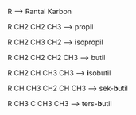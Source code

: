 R 
--> Rantai Karbon

R
CH2
CH2
CH3
--> propil

R
CH2 CH3
CH2
--> **i**sopropil

R
CH2
CH2
CH2
CH3
--> butil

R
CH2
CH CH3
CH3
--> **i**sobutil

R
CH CH3
CH2 
CH CH3
--> sek-**b**util

R
CH3 C CH3
CH3
--> ters-**b**util




